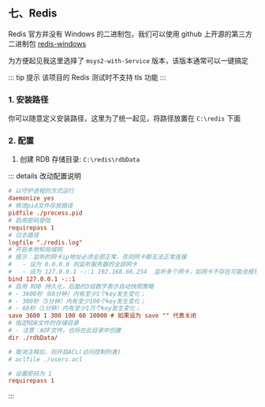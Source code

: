 ## 七、Redis

Redis 官方并没有 Windows 的二进制包，我们可以使用 github 上开源的第三方二进制包 [redis-windows](https://github.com/redis-windows/redis-windows)

为方便起见我这里选择了 `msys2-with-Service` 版本，该版本通常可以一键搞定

::: tip 提示
该项目的 Redis 测试时不支持 tls 功能
:::

### 1. 安装路径

你可以随意定义安装路径，这里为了统一起见，将路径放置在 `C:\redis` 下面

### 2. 配置

1. 创建 RDB 存储目录: `C:\redis\rdbData`

::: details 改动配置说明

```ini
# 以守护进程的方式运行
daemonize yes
# 修改pid文件存放路径
pidfile ./process.pid
# 启用密码登陆
requirepass 1
# 日志路径
logfile "./redis.log"
# 开启本地和局域网
# 提示：监听的网卡ip地址必须全部正常，否则网卡都无法正常连接
#   - 设为 0.0.0.0 则监听服务器的全部网卡
#   - 设为 127.0.0.1 -::1 192.168.66.254  监听多个网卡，如网卡不存在可能会报错
bind 127.0.0.1 -::1
# 启用 RDB 持久化，后面的3组数字表示自动快照策略
# - 3600秒（60分钟）内有至少1个key发生变化；
# - 300秒（5分钟）内有至少100个key发生变化；
# - 60秒（1分钟）内有至少1万个key发生变化；
save 3600 1 300 100 60 10000 # 如果设为 save "" 代表关闭
# 指定RDB文件的存储目录
# - 注意：AOF文件，也将在此目录中创建
dir ./rdbData/

# 取消注释后，则开启ACL(访问控制列表)
# aclfile ./users.acl

# 设置密码为 1
requirepass 1
```

:::
